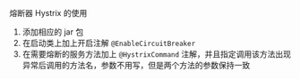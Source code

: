 熔断器 Hystrix 的使用

1. 添加相应的 jar 包
2. 在启动类上加上开启注解 `@EnableCircuitBreaker `
3. 在需要熔断的服务方法加上 `@HystrixCommand` 注解，并且指定调用该方法出现异常后调用的方法名，参数不用写，但是两个方法的参数保持一致